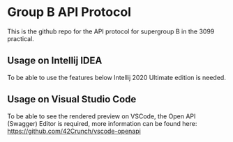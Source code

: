# Group B API Protocol
This is the github repo for the API protocol for supergroup B in the 3099 practical.

## Usage on Intellij IDEA
To be able to use the features below Intellij 2020 Ultimate edition is needed.

## Usage on Visual Studio Code
To be able to see the rendered preview on VSCode, the Open API (Swagger) Editor is required, more information can be found here:
https://github.com/42Crunch/vscode-openapi